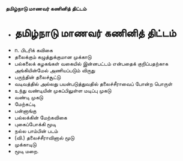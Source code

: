 **தமிழ்நாடு மாணவர் கணினித் திட்டம்**
- # தமிழ்நாடு மாணவர் கணினித் திட்டம்
- n. பிடரிக் கவிகை
- தலைக்கும் கழுத்துக்குமான முக்காடு
- பல்கலைக் கழகங்கள் வகையில் இன்னபட்டம் என்பதைக் குறிப்பதற்காக அங்கியின்மேல் அணியப்படும் விருது
- பருந்தின் தலைச்சூட்டு
- வடிவத்தில் அல்லது பயன்படுத்துவதில் தலைச்சீராவைப் போன்ற பொருள்
- உந்து வண்டியின் முகப்பிலுள்ள மடிப்பு முகடு
- வண்டி முகடு
- மேற்கட்டி
- பன்னாங்கு
- பல்லக்கின் மேற்கவிகை
- புகைப்போக்கி மூடி
- நல்ல பாம்பின் படம்
- (வி.) தலைச்சீராவினால் மூடு
- முக்காடிடு
- மூடி மறை.

